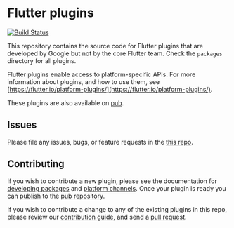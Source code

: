 # Flutter plugins

[![Build Status](https://travis-ci.org/google/flutter.plugins.svg?branch=master)](https://travis-ci.org/google/flutter.plugins)

This repository contains the source code for Flutter plugins that are
developed by Google but not by the core Flutter team.
Check the `packages` directory for all plugins.

Flutter plugins enable access to platform-specific APIs. For more information
about plugins, and how to use them, see
[https://flutter.io/platform-plugins/](https://flutter.io/platform-plugins/).

These plugins are also available on
[pub](https://pub.dartlang.org/flutter/plugins).

## Issues

Please file any issues, bugs, or feature requests in the [this
repo](https://github.com/google/flutter.plugins/issues/new).

## Contributing

If you wish to contribute a new plugin, please see the documentation for
[developing packages](https://flutter.io/developing-packages/) and
[platform channels](https://flutter.io/platform-channels/). Once your plugin
is ready you can [publish](https://flutter.io/developing-packages/#publish)
to the [pub repository](https://pub.dartlang.org/).

If you wish to contribute a change to any of the existing plugins in this repo,
please review our [contribution guide](https://github.com/google/flutter.plugins/blob/master/CONTRIBUTING.md),
and send a [pull request](https://github.com/google/flutter.plugins/pulls).
